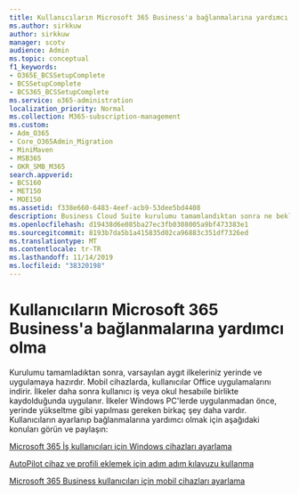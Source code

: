 ```yaml
---
title: Kullanıcıların Microsoft 365 Business'a bağlanmalarına yardımcı olma
ms.author: sirkkuw
author: sirkkuw
manager: scotv
audience: Admin
ms.topic: conceptual
f1_keywords:
- O365E_BCSSetupComplete
- BCSSetupComplete
- BCS365_BCSSetupComplete
ms.service: o365-administration
localization_priority: Normal
ms.collection: M365-subscription-management
ms.custom:
- Adm_O365
- Core_O365Admin_Migration
- MiniMaven
- MSB365
- OKR_SMB_M365
search.appverid:
- BCS160
- MET150
- MOE150
ms.assetid: f338e660-6483-4eef-acb9-53dee5bd4408
description: Business Cloud Suite kurulumu tamamlandıktan sonra ne beklemen gerektiğini öğrenin.
ms.openlocfilehash: d19438d6e085ba27ec3fb0308005a9bf473383e1
ms.sourcegitcommit: 8193b7da5b1a415835d02ca96883c351df7326ed
ms.translationtype: MT
ms.contentlocale: tr-TR
ms.lasthandoff: 11/14/2019
ms.locfileid: "38320198"
---
```

# <a name="help-users-connect-to-microsoft-365-business"></a>Kullanıcıların Microsoft 365 Business'a bağlanmalarına yardımcı olma

Kurulumu tamamladıktan sonra, varsayılan aygıt ilkeleriniz yerinde ve uygulamaya hazırdır. Mobil cihazlarda, kullanıcılar Office uygulamalarını indirir. İlkeler daha sonra kullanıcı iş veya okul hesabıile birlikte kaydolduğunda uygulanır. İlkeler Windows PC'lerde uygulanmadan önce, yerinde yükseltme gibi yapılması gereken birkaç şey daha vardır. Kullanıcıların ayarlanıp bağlanmalarına yardımcı olmak için aşağıdaki konuları görün ve paylaşın:
  
[Microsoft 365 İş kullanıcıları için Windows cihazları ayarlama](set-up-windows-devices.md)
  
[AutoPilot cihaz ve profili eklemek için adım adım kılavuzu kullanma](add-autopilot-devices-and-profile.md)
  
[Microsoft 365 Business kullanıcıları için mobil cihazları ayarlama](set-up-mobile-devices.md)
  

